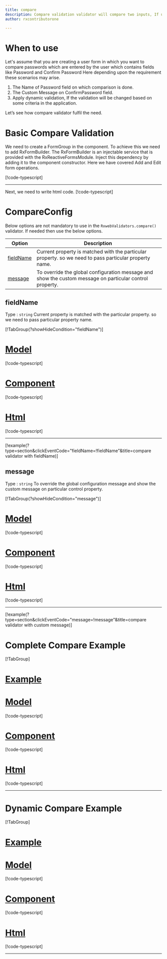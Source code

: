 ```yaml
---
title: compare 
description: Compare validation validator will compare two inputs, If user enter unmatched value then the property will become invalid.
author: rxcontributorone

--- 
```

# When to use
Let's assume that you are creating a user form in which you want to compare passwords which are entered by the user which contains fields like Password and Confirm Password Here depending upon the requirement these scenarios may arise.
1.	The Name of Password field on which comparison is done.
2.  The Custom Message on ConfirmPassword field.  
3.	Apply dynamic validation, If the validation will be changed based on some criteria in the application.

Let’s see how compare validator fulfil the need.

# Basic Compare Validation 
We need to create a FormGroup in the component. To achieve this we need to add RxFormBuilder. The RxFormBuilder is an injectable service that is provided with the RxReactiveFormsModule. Inject this dependency by adding it to the component constructor.
Here we have covered Add and Edit form operations.

[!code-typescript[](\assets\examples\validators\compare\add\compare-add.component.ts)]
***

Next, we need to write html code.
[!code-typescript[](\assets\examples\validators\compare\add\compare-add.component.html)]

<app-compare-add-validator></app-compare-add-validator>

# CompareConfig
Below options are not mandatory to use in the `RxwebValidators.compare()` validator. If needed then use the below options.

|Option | Description |
|--- | ---- |
|[fieldName](#fieldName) | Current property is matched with the particular property. so we need to pass particular property name. |
|[message](#message) | To override the global configuration message and show the custom message on particular control property. |

 
## fieldName 
Type :  `string` 
Current property is matched with the particular property. so we need to pass particular property name.

[!TabGroup(?showHideCondition="fieldName")]
# [Model](#tab\fieldNamemodel)
[!code-typescript[](\assets\examples\validators\compare\fieldName\user.model.ts)]
# [Component](#tab\fieldNameComponent)
[!code-typescript[](\assets\examples\validators\compare\fieldName\compare-field-name.component.ts)]
# [Html](#tab\fieldNameHtml)
[!code-typescript[](\assets\examples\validators\compare\fieldName\compare-field-name.component.html)]
***

[!example(?type=section&clickEventCode="fieldName=!fieldName"&title=compare validator with fieldName)]
<app-compare-fieldName-validator></app-compare-fieldName-validator>

## message
Type :  `string` 
To override the global configuration message and show the custom message on particular control property.

[!TabGroup(?showHideCondition="message")]
# [Model](#tab\messageModel)
[!code-typescript[](\assets\examples\validators\compare\message\user.model.ts)]
# [Component](#tab\messageComponent)
[!code-typescript[](\assets\examples\validators\compare\message\compare-message.component.ts)]
# [Html](#tab\messageHtml)
[!code-typescript[](\assets\examples\validators\compare\message\compare-message.component.html)]
***

[!example(?type=section&clickEventCode="message=!message"&title=compare validator with custom message)]
<app-compare-message-validator></app-compare-message-validator>

# Complete Compare Example
[!TabGroup]
# [Example](#tab\completeexample)
<app-compare-complete-validator></app-compare-complete-validator>
# [Model](#tab\completemodel)
[!code-typescript[](\assets\examples\validators\compare\complete\user.model.ts)]
# [Component](#tab\completecomponent)
[!code-typescript[](\assets\examples\validators\compare\complete\compare-complete.component.ts)]
# [Html](#tab\completehtml)
[!code-typescript[](\assets\examples\validators\compare\complete\compare-complete.component.html)]
***

# Dynamic Compare Example
[!TabGroup]
# [Example](#tab\dynamicexample)
<app-compare-dynamic-validator></app-compare-dynamic-validator>
# [Model](#tab\dynamicmodel)
[!code-typescript[](\assets\examples\validators\compare\dynamic\user.model.ts)]
# [Component](#tab\dynamiccomponent)
[!code-typescript[](\assets\examples\validators\compare\dynamic\compare-dynamic.component.ts)]
# [Html](#tab\dynamichtml)
[!code-typescript[](\assets\examples\validators\compare\dynamic\compare-dynamic.component.html)]
***